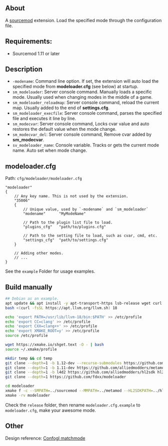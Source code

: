 ## About
A [sourcemod](https://github.com/alliedmodders/sourcemod) extension. Load the specified mode through the configuration file. 

## Requirements:
- Sourcemod 1.11 or later

## Description
- `-modename`: Command line option. If set, the extension will auto load the specified mode from **modeloader.cfg** (see below) at startup.
- `sm_modeloader`: Server console command. Manually loads a specific mode. Usually used when changing modes in the middle of a game.
- `sm_modeloader_reloadmap`: Server console command, reload the current map. Usually added to the end of **settings.cfg**.
- `sm_modeloader_execfile`: Server console command, parses the specified file and executes it line by line.
- `sm_modecvar`: Server console command, Locks cvar value and auto restores the default value when the mode change.
- `sm_modecvar_del`: Server console command, Remove cvar added by **sm_modecvar**.
- `sv_modeloader_name`: Console variable. Tracks or gets the current mode name. Auto set when mode change.

## modeloader.cfg
Path: `cfg/modeloader/modeloader.cfg`

```vdf
"modeloader"
{	
    // Any key name. This is not used by the extension. 
    "35006" 
    {
        // Unique value, used by `-modename` and `sm_modeloader`
        "modename"      "MyModeName"

        // Path to the plugin list file to load.
        "plugins_cfg"   "path/to/plugins.cfg"

        // Path to the setting file to load, such as cvar, cmd, etc.
        "settings_cfg"  "path/to/settings.cfg"
    }

    // Adding other modes.
    // ...
}
```

See the `example` Folder for usage examples.

## Build manually
```bash
## Debian as an example.
apt update && apt install -y apt-transport-https lsb-release wget curl software-properties-common gnupg g++-multilib git make
bash <(curl -fsSL https://apt.llvm.org/llvm.sh) 18

echo 'export PATH=/usr/lib/llvm-18/bin:$PATH' >> /etc/profile
echo 'export CC=clang' >> /etc/profile
echo 'export CXX=clang++' >> /etc/profile
echo 'export XMAKE_ROOT=y' >> /etc/profile
source /etc/profile

wget https://xmake.io/shget.text -O - | bash
source ~/.xmake/profile

mkdir temp && cd temp
git clone --depth=1 -b 1.12-dev --recurse-submodules https://github.com/alliedmodders/sourcemod sourcemod
git clone --depth=1 -b 1.11-dev https://github.com/alliedmodders/metamod-source metamod
git clone --depth=1 -b l4d2 https://github.com/alliedmodders/hl2sdk hl2sdk-l4d2
git clone --depth=1 https://github.com/fdxx/modeloader

cd modeloader
xmake f -c --SMPATH=../sourcemod --MMPATH=../metamod --HL2SDKPATH=../hl2sdk-l4d2
xmake -rv modeloader
```

Check the `release` folder, then rename `modeloader.cfg.example` to `modeloader.cfg`, make your awesome mode.

## Other
Design reference: [Confogl matchmode](https://github.com/SirPlease/L4D2-Competitive-Rework)
